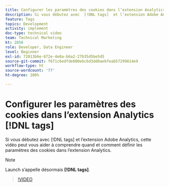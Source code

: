 ```yaml
---
title: Configurer les paramètres des cookies dans l’extension Analytics  [!DNL tags]
description: Si vous débutez avec  [!DNL tags]  et l’extension Adobe Analytics, cette vidéo peut vous aider à comprendre quand et comment définir les paramètres des cookies dans l’extension Analytics.
feature: Tags
topics: Development
activity: implement
doc-type: technical video
team: Technical Marketing
kt: 2856
role: Developer, Data Engineer
level: Beginner
exl-id: 72013b6e-672e-4e8a-b6a2-27b35d5be5d5
source-git-commit: f671c6edfde800ebc6d3dd0aebfeab57299814e9
workflow-type: ht
source-wordcount: '77'
ht-degree: 100%

---
```


# Configurer les paramètres des cookies dans l’extension Analytics [!DNL tags]

Si vous débutez avec [!DNL tags] et l’extension Adobe Analytics, cette vidéo peut vous aider à comprendre quand et comment définir les paramètres des cookies dans l’extension Analytics.

>[!NOTE]
>
> Launch s’appelle désormais **[!DNL tags]**.

>[!VIDEO](https://video.tv.adobe.com/v/27212/?quality=12&learn=on)
